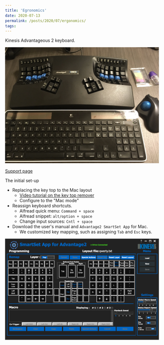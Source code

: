 ```yaml
---
title: 'Egronomics'
date: 2020-07-13
permalink: /posts/2020/07/ergonomics/
tags:
---
```


Kinesis Advantageous 2 keyboard.

![Kinesis photo](/files/2020/Kinesis-advantages2-photo-1.jpg)

[Support page](https://kinesis-ergo.com/support/advantage2/)

The initial set-up

- Replacing the key top to the Mac layout
  - [Video tutorial on the key top remover](https://www.youtube.com/watch?v=NsZqAU9u0-w)
  - Configure to the "Mac mode"
- Reassign keyboard shortcuts.
  - Alfread quick menu: `Command + space`
  - Alfread snippet: `alt/option + space`
  - Change input sources: `Cntl + space`
- Download the user's manual and `Advantage2 SmartSet App` for Mac.
  - We customized key mapping, such as assigning `Tab` and `Esc` keys.

![Key remap photo](/files/2020/Kinesis-advantages2-keymap.png)
